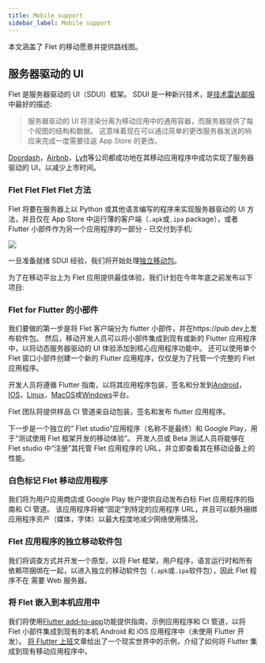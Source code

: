 ```yaml
---
title: Mobile support
sidebar_label: Mobile support
---
```


本文涵盖了 Flet 的移动愿景并提供路线图。

## 服务器驱动的 UI

Flet 是服务器驱动的 UI（SDUI）框架。 SDUI 是一种新兴技术，是[技术雷达邮报](https://www.thoughtworks.com/en-ca/radar/techniques/server-driven-ui)中最好的描述:

> 服务器驱动的 UI 将渲染分离为移动应用中的通用容器，而服务器提供了每个视图的结构和数据。 这意味着现在可以通过简单的更改服务器发送的响应来完成一度需要往返 App Store 的更改。

[Doordash](https://doordash.engineering/2021/08/24/improving-development-velocity-with-generic-server-driven-ui-components/)，[Airbnb](https://medium.com/airbnb-engineering/a-deep-dive-into-airbnbs-server-driven-ui-system-842244c5f5)，[Lyft](https://podcasts.apple.com/us/podcast/server-driven-ui-with-kevin-fang-jeff-hurray/id1453587931?i=1000509742062)等公司都成功地在其移动应用程序中成功实现了服务器驱动的 UI，以减少上市时间。

### Flet Flet Flet Flet 方法

Flet 将要在服务器上以 Python 或其他语言编写的程序来实现服务器驱动的 UI 方法，并且仅在 App Store 中运行薄的客户端（`.apk`或`.ipa` package），或者 Flutter 小部件作为另一个应用程序的一部分 - 已交付到手机:

<img src="/website/img/docs/getting-started/flet-highlevel-diagram.svg" className="screenshot-100" />

一旦准备就绪 SDUI 经验，我们将开始处理[独立移动包](#standalone-mobile-package-for-flet-app)。

为了在移动平台上为 Flet 应用提供最佳体验，我们计划在今年年底之前发布以下项目:

### Flet for Flutter 的小部件

我们要做的第一步是将 Flet 客户端分为 flutter 小部件，并在https://pub.dev上发布软件包。
然后，移动开发人员可以将小部件集成到现有或新的 Flutter 应用程序中，以将动态服务器驱动的 UI 体验添加到核心应用程序功能中。 还可以使用单个 Flet 窗口小部件创建一个新的 Flutter 应用程序，仅仅是为了托管一个完整的 Flet 应用程序。

开发人员将遵循 Flutter 指南，以将其应用程序包装，签名和分发到[Android](https://docs.flutter.dev/deployment/android)，[IOS](https://docs.flutter.dev/deployment/ios)，[Linux](https://docs.flutter.dev/deployment/linux)，[MacOS](https://docs.flutter.dev/deployment/macos)或[Windows](https://docs.flutter.dev/deployment/windows)平台。

Flet 团队将提供样品 CI 管道来自动包装，签名和发布 flutter 应用程序。

下一步是一个独立的“ Flet studio”应用程序（名称不是最终）和 Google Play，用于“测试使用 Flet 框架开发的移动体验”。 开发人员或 Beta 测试人员将能够在 Flet studio 中“注册”其托管 Flet 应用程序的 URL，并立即查看其在移动设备上的性能。

### 白色标记 Flet 移动应用程序

我们将为用户应用商店或 Google Play 帐户提供自动发布白标 Flet 应用程序的指南和 CI 管道。 该应用程序将被“固定”到特定的应用程序 URL，并且可以额外捆绑应用程序资产（媒体，字体）以最大程度地减少网络使用情况。

### Flet 应用程序的独立移动软件包

我们将调查方式并开发一个原型，以将 Flet 框架，用户程序，语言运行时和所有依赖项捆绑在一起，以进入独立的移动软件包（`.apk`或`.ipa`软件包），因此 Flet 程序不在 需要 Web 服务器。

### 将 Flet 嵌入到本机应用中

我们将使用[Flutter add-to-app](https://docs.flutter.dev/development/add-to-app)功能提供指南，示例应用程序和 CI 管道，以将 Flet 小部件集成到现有的本机 Android 和 iOS 应用程序中（未使用 Flutter 开发）。 [将 Flutter 上班](https://medium.com/flutter/put-flutter-to-work-95f5fdcc592e)文章给出了一个现实世界中的示例，介绍了如何将 Flutter 集成到现有移动应用程序中。
